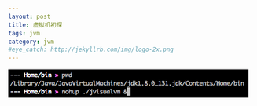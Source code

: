 ```yaml
---
layout: post
title: 虚拟机初探
tags: jvm
category: jvm
#eye_catch: http://jekyllrb.com/img/logo-2x.png
---
```


![](/assets/img/source/jvm监控.png "jvm监控")